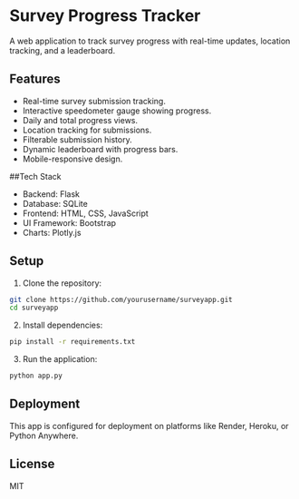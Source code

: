 # Survey Progress Tracker

A web application to track survey progress with real-time updates, location tracking, and a leaderboard.

## Features

- Real-time survey submission tracking.
- Interactive speedometer gauge showing progress.
- Daily and total progress views.
- Location tracking for submissions.
- Filterable submission history.
- Dynamic leaderboard with progress bars.
- Mobile-responsive design.

##Tech Stack

- Backend: Flask
- Database: SQLite
- Frontend: HTML, CSS, JavaScript
- UI Framework: Bootstrap
- Charts: Plotly.js

## Setup

1. Clone the repository:
```bash
git clone https://github.com/yourusername/surveyapp.git
cd surveyapp
```

2. Install dependencies:
```bash
pip install -r requirements.txt
```

3. Run the application:
```bash
python app.py
```

## Deployment

This app is configured for deployment on platforms like Render, Heroku, or Python Anywhere.

## License
MIT


